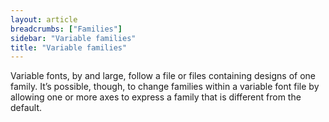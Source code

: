 ```yaml
---
layout: article
breadcrumbs: ["Families"]
sidebar: "Variable families"
title: "Variable families"
---
```


Variable fonts, by and large, follow a file or files containing designs of one family. It’s possible, though, to change families within a variable font file by allowing one or more axes to express a family that is different from the default.
